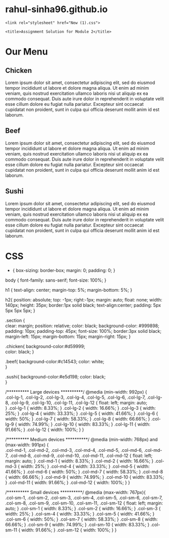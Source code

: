 # rahul-sinha96.github.io
<html>
<head>
	<meta charset="utf-8">
	<meta http-equiv="X-UA-Compatible" content="IE-edge">
	<meta name="viewport" content="width=device-width, initial-scale=1">

	<link rel="stylesheet" href="New (1).css">

	<title>Assignment Solution for Module 2</title>
</head>
<body>
 <h1>Our Menu</h1>

 <div class="col-lg-4 col-md-6 col-sm-12">
  <div class="section">
  	<h2 class="chicken">Chicken</h2>
  	<p>Lorem ipsum dolor sit amet, consectetur adipiscing elit, sed do eiusmod tempor incididunt ut labore et dolore magna aliqua. Ut enim ad minim veniam, quis nostrud exercitation ullamco laboris nisi ut aliquip ex ea commodo consequat. Duis aute irure dolor in reprehenderit in voluptate velit esse cillum dolore eu fugiat nulla pariatur. Excepteur sint occaecat cupidatat non proident, sunt in culpa qui officia deserunt mollit anim id est laborum.</p>
  </div>
 </div>

 <div class="col-lg-4 col-md-6 col-sm-12">
   <div class="section">
 	<h2 class="beef">Beef</h2>
 	<p>Lorem ipsum dolor sit amet, consectetur adipiscing elit, sed do eiusmod tempor incididunt ut labore et dolore magna aliqua. Ut enim ad minim veniam, quis nostrud exercitation ullamco laboris nisi ut aliquip ex ea commodo consequat. Duis aute irure dolor in reprehenderit in voluptate velit esse cillum dolore eu fugiat nulla pariatur. Excepteur sint occaecat cupidatat non proident, sunt in culpa qui officia deserunt mollit anim id est laborum.</p>
  </div>
 </div>

 <div class="col-lg-4 col-md-12 col-sm-12">
   <div class="section">
 	<h2 class="sushi">Sushi</h2>
 	<p>Lorem ipsum dolor sit amet, consectetur adipiscing elit, sed do eiusmod tempor incididunt ut labore et dolore magna aliqua. Ut enim ad minim veniam, quis nostrud exercitation ullamco laboris nisi ut aliquip ex ea commodo consequat. Duis aute irure dolor in reprehenderit in voluptate velit esse cillum dolore eu fugiat nulla pariatur. Excepteur sint occaecat cupidatat non proident, sunt in culpa qui officia deserunt mollit anim id est laborum.</p>
  </div>
 </div>
</body>
</html>

# CSS 
* {
  box-sizing: border-box;
  margin: 0;
  padding: 0;
}

body {
  font-family: sans-serif;
  font-size: 100%;
}

h1 {
  text-align: center;
  margin-top: 5%;
  margin-bottom: 5%; 
}

h2{
  position: absolute;
  top: -1px;
  right:-1px;
  margin: auto;
  float: none;
  width: 140px;
  height: 35px;
  border:1px solid black;
  text-align:center;
  padding: 5px 5px 5px 5px;
}
  
.section {  
  clear: margin;
  position: relative;
  color: black;
  background-color: #999898;
  padding: 10px;
  padding-top: 45px;
  font-size: 100%;
  border:3px solid black;
  margin-left: 15px;
  margin-bottom: 15px;
  margin-right: 15px;
}

.chicken{
  background-color:#d59999;         
  color: black;
}

.beef{
  background-color:#c14543;
  color: white;  
}

.sushi{
  background-color:#e5d198;
  color: black;   
}

/********** Large devices **********/
@media (min-width: 992px) {  
  .col-lg-1, .col-lg-2, .col-lg-3, .col-lg-4, .col-lg-5, .col-lg-6, .col-lg-7, .col-lg-8, .col-lg-9, .col-lg-10, .col-lg-11, .col-lg-12 {
    float: left;
    margin: auto;    
  }
  .col-lg-1 {
    width: 8.33%;
  }
  .col-lg-2 {
    width: 16.66%;
  }
  .col-lg-3 {
    width: 25%;
  }
  .col-lg-4 {
    width: 33.33%;
  }
  .col-lg-5 {
    width: 41.66%;
  }
  .col-lg-6 {
    width: 50%;
  }
  .col-lg-7 {
    width: 58.33%;
  }
  .col-lg-8 {
    width: 66.66%;
  }
  .col-lg-9 {
    width: 74.99%;
  }
  .col-lg-10 {
    width: 83.33%;
  }
  .col-lg-11 {
    width: 91.66%;
  }
  .col-lg-12 {
    width: 100%;
  }
}

/********** Medium devices **********/
@media (min-width: 768px) and (max-width: 991px) {  
  .col-md-1, .col-md-2, .col-md-3, .col-md-4, .col-md-5, .col-md-6, .col-md-7, .col-md-8, .col-md-9, .col-md-10, .col-md-11, .col-md-12 {
    float: left;
    margin: auto;
  }
  .col-md-1 {
    width: 8.33%;
  }
  .col-md-2 {
    width: 16.66%;
  }
  .col-md-3 {
    width: 25%;
  }
  .col-md-4 {
    width: 33.33%;
  }
  .col-md-5 {
    width: 41.66%;
  }
  .col-md-6 {
    width: 50%;
  }
  .col-md-7 {
    width: 58.33%;
  }
  .col-md-8 {
    width: 66.66%;
  }
  .col-md-9 {
    width: 74.99%;
  }
  .col-md-10 {
    width: 83.33%;
  }
  .col-md-11 {
    width: 91.66%;
  }
  .col-md-12 {
    width: 100%;
  }
}  

/********** Small devices **********/
@media (max-width: 767px){  
  .col-sm-1, .col-sm-2, .col-sm-3, .col-sm-4, .col-sm-5, .col-sm-6, .col-sm-7, .col-sm-8, .col-sm-9, .col-sm-10, .col-sm-11, .col-sm-12 {
    float: left;
    margin: auto;
  }
  .col-sm-1 {
    width: 8.33%;
  }
  .col-sm-2 {
    width: 16.66%;
  }
  .col-sm-3 {
    width: 25%;
  }
  .col-sm-4 {
    width: 33.33%;
  }
  .col-sm-5 {
    width: 41.66%;
  }
  .col-sm-6 {
    width: 50%;
  }
  .col-sm-7 {
    width: 58.33%;
  }
  .col-sm-8 {
    width: 66.66%;
  }
  .col-sm-9 {
    width: 74.99%;
  }
  .col-sm-10 {
    width: 83.33%;
  }
  .col-sm-11 {
    width: 91.66%;
  }
  .col-sm-12 {
    width: 100%;
  }
}
